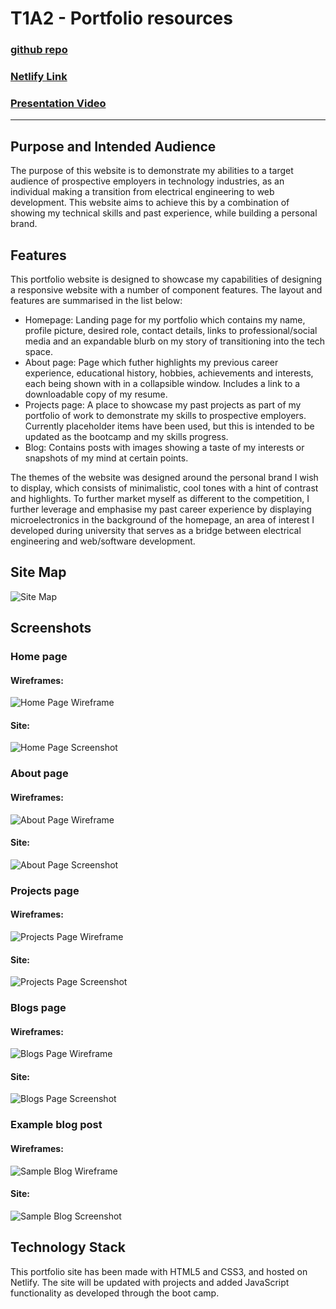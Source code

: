 # T1A2 - Portfolio resources
### [github repo](https://github.com/A-Wotherspoon/CAWDA-2022/tree/main/term1/assignments/T1A2)

### [Netlify Link](https://awotherspoont1a2.netlify.app/index.html)

### [Presentation Video](https://youtu.be/5R70h1TfxTw)
---
## Purpose and Intended Audience
The purpose of this website is to demonstrate my abilities to a target audience of prospective employers in technology industries, as an individual making a transition from electrical engineering to web development. This website aims to achieve this by a combination of showing my technical skills and past experience, while building a personal brand.

## Features
This portfolio website is designed to showcase my capabilities of designing a responsive website with a number of component features. The layout and features are summarised in the list below:
<ul>
	<li>Homepage: Landing page for my portfolio which contains my name, profile picture, desired role, contact details, links to professional/social media and an expandable blurb on my story of transitioning into the tech space.</li>
	<li>About page: Page which futher highlights my previous career experience, educational history, hobbies, achievements and interests, each being shown with in a collapsible window. Includes a link to a downloadable copy of my resume.</li>
	<li>Projects page: A place to showcase my past projects as part of my portfolio of work to demonstrate my skills to prospective employers. Currently placeholder items have been used, but this is intended to be updated as the bootcamp and my skills progress.</li>
	<li>Blog: Contains posts with images showing a taste of my interests or snapshots of my mind at certain points.</li>
</ul>

The themes of the website was designed around the personal brand I wish to display, which consists of minimalistic, cool tones with a hint of contrast and highlights. To further market myself as different to the competition, I further leverage and emphasise my past career experience by displaying microelectronics in the background of the homepage, an area of interest I developed during university that serves as a bridge between electrical engineering and web/software development.


## Site Map
![Site Map](./resources/sitemap.JPG)

## Screenshots

### Home page

#### Wireframes:
![Home Page Wireframe](./resources/homeWF.JPG)

#### Site:
![Home Page Screenshot](./resources/homeSS.JPG)

### About page

#### Wireframes:
![About Page Wireframe](./resources/aboutWF.JPG)

#### Site:
![About Page Screenshot](./resources/aboutSS.JPG)

### Projects page

#### Wireframes:
![Projects Page Wireframe](./resources/projectsWF.JPG)

#### Site:
![Projects Page Screenshot](./resources/projectsSS.JPG)

### Blogs page

#### Wireframes:
![Blogs Page Wireframe](./resources/blogWF.JPG)

#### Site:
![Blogs Page Screenshot](./resources/blogSS.JPG)

### Example blog post

#### Wireframes:
![Sample Blog Wireframe](./resources/sampleblogWF.jpg)

#### Site:
![Sample Blog Screenshot](./resources/sampleblogSS.JPG)

## Technology Stack
This portfolio site has been made with HTML5 and CSS3, and hosted on Netlify. The site will be updated with projects and added JavaScript functionality as developed through the boot camp.